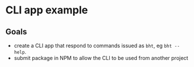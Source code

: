 # CLI app example

## Goals

-   create a CLI app that respond to commands issued as `bht`, eg `bht --help`.
-   submit package in NPM to allow the CLI to be used from another project
